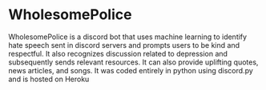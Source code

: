 # WholesomePolice
 WholesomePolice is a discord bot that uses machine learning to identify hate speech sent in discord servers and prompts users to be kind and respectful. It also recognizes discussion related to depression and subsequently sends relevant resources. It can also provide uplifting quotes, news articles, and songs. It was coded entirely in python using discord.py and is hosted on Heroku
